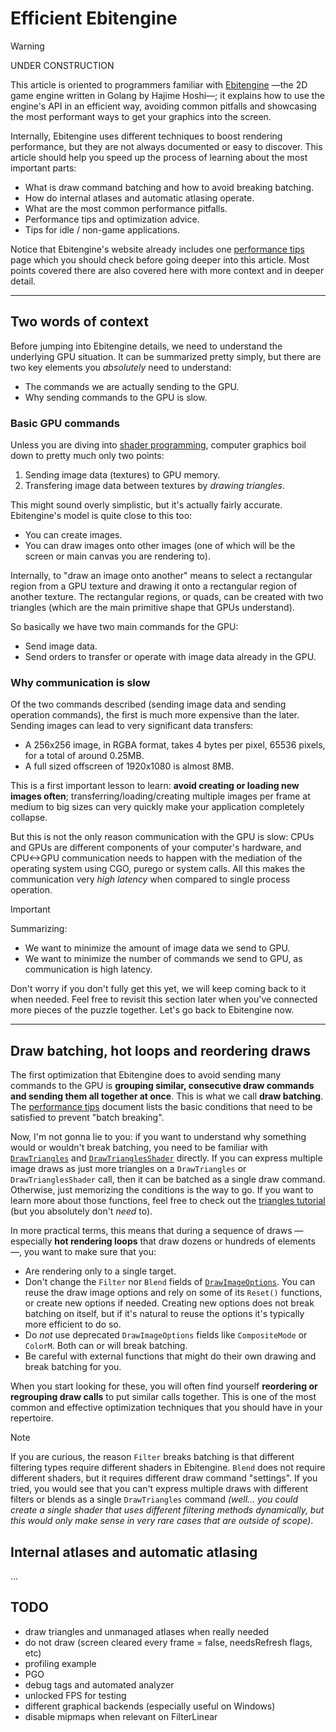 # Efficient Ebitengine

> [!WARNING]
> UNDER CONSTRUCTION

This article is oriented to programmers familiar with [Ebitengine](https://github.com/hajimehoshi/ebiten) —the 2D game engine written in Golang by Hajime Hoshi—; it explains how to use the engine's API in an efficient way, avoiding common pitfalls and showcasing the most performant ways to get your graphics into the screen.

Internally, Ebitengine uses different techniques to boost rendering performance, but they are not always documented or easy to discover. This article should help you speed up the process of learning about the most important parts:

- What is draw command batching and how to avoid breaking batching.
- How do internal atlases and automatic atlasing operate.
- What are the most common performance pitfalls.
- Performance tips and optimization advice.
- Tips for idle / non-game applications.

Notice that Ebitengine's website already includes one [performance tips](https://ebitengine.org/en/documents/performancetips.html) page which you should check before going deeper into this article. Most points covered there are also covered here with more context and in deeper detail.

----

## Two words of context

Before jumping into Ebitengine details, we need to understand the underlying GPU situation. It can be summarized pretty simply, but there are two key elements you *absolutely* need to understand:

- The commands we are actually sending to the GPU.
- Why sending commands to the GPU is slow.

### Basic GPU commands

Unless you are diving into [shader programming](https://github.com/tinne26/kage-desk), computer graphics boil down to pretty much only two points:
1) Sending image data (textures) to GPU memory.
2) Transfering image data between textures by *drawing triangles*.

This might sound overly simplistic, but it's actually fairly accurate. Ebitengine's model is quite close to this too:
- You can create images.
- You can draw images onto other images (one of which will be the screen or main canvas you are rendering to).

Internally, to "draw an image onto another" means to select a rectangular region from a GPU texture and drawing it onto a rectangular region of another texture. The rectangular regions, or quads, can be created with two triangles (which are the main primitive shape that GPUs understand).

So basically we have two main commands for the GPU:
- Send image data.
- Send orders to transfer or operate with image data already in the GPU.

### Why communication is slow

Of the two commands described (sending image data and sending operation commands), the first is much more expensive than the later. Sending images can lead to very significant data transfers:
- A 256x256 image, in RGBA format, takes 4 bytes per pixel, 65536 pixels, for a total of around 0.25MB.
- A full sized offscreen of 1920x1080 is almost 8MB.

This is a first important lesson to learn: **avoid creating or loading new images often**; transferring/loading/creating multiple images per frame at medium to big sizes can very quickly make your application completely collapse.

But this is not the only reason communication with the GPU is slow: CPUs and GPUs are different components of your computer's hardware, and CPU<->GPU communication needs to happen with the mediation of the operating system using CGO, purego or system calls. All this makes the communication very *high latency* when compared to single process operation.

> [!IMPORTANT]
> Summarizing:
> - We want to minimize the amount of image data we send to GPU.
> - We want to minimize the number of commands we send to GPU, as communication is high latency.

Don't worry if you don't fully get this yet, we will keep coming back to it when needed. Feel free to revisit this section later when you've connected more pieces of the puzzle together. Let's go back to Ebitengine now.

----

## Draw batching, hot loops and reordering draws

The first optimization that Ebitengine does to avoid sending many commands to the GPU is **grouping similar, consecutive draw commands and sending them all together at once**. This is what we call **draw batching**. The [performance tips](https://ebitengine.org/en/documents/performancetips.html#Make_similar_draw_function_calls_successive) document lists the basic conditions that need to be satisfied to prevent "batch breaking".

Now, I'm not gonna lie to you: if you want to understand why something would or wouldn't break batching, you need to be familiar with [`DrawTriangles`](https://pkg.go.dev/github.com/hajimehoshi/ebiten/v2#Image.DrawTriangles) and [`DrawTrianglesShader`](https://pkg.go.dev/github.com/hajimehoshi/ebiten/v2#Image.DrawTrianglesShader) directly. If you can express multiple image draws as just more triangles on a `DrawTriangles` or `DrawTrianglesShader` call, then it can be batched as a single draw command. Otherwise, just memorizing the conditions is the way to go. If you want to learn more about those functions, feel free to check out the [triangles tutorial](https://github.com/tinne26/kage-desk/blob/main/docs/tutorials/triangles.md) (but you absolutely don't *need* to).

In more practical terms, this means that during a sequence of draws —especially **hot rendering loops** that draw dozens or hundreds of elements—, you want to make sure that you:
- Are rendering only to a single target.
- Don't change the `Filter` nor `Blend` fields of [`DrawImageOptions`](https://pkg.go.dev/github.com/hajimehoshi/ebiten/v2#DrawImageOptions). You can reuse the draw image options and rely on some of its `Reset()` functions, or create new options if needed. Creating new options does not break batching on itself, but if it's natural to reuse the options it's typically more efficient to do so.
- Do *not* use deprecated `DrawImageOptions` fields like `CompositeMode` or `ColorM`. Both can or will break batching.
- Be careful with external functions that might do their own drawing and break batching for you.

When you start looking for these, you will often find yourself **reordering or regrouping draw calls** to put similar calls together. This is one of the most common and effective optimization techniques that you should have in your repertoire.

> [!NOTE]
> If you are curious, the reason `Filter` breaks batching is that different filtering types require different shaders in Ebitengine. `Blend` does not require different shaders, but it requires different draw command "settings". If you tried, you would see that you can't express multiple draws with different filters or blends as a single `DrawTriangles` command *(well... you could create a single shader that uses different filtering methods dynamically, but this would only make sense in very rare cases that are outside of scope)*.

## Internal atlases and automatic atlasing

...

## TODO

- draw triangles and unmanaged atlases when really needed
- do not draw (screen cleared every frame = false, needsRefresh flags, etc)
- profiling example
- PGO
- debug tags and automated analyzer
- unlocked FPS for testing
- different graphical backends (especially useful on Windows)
- disable mipmaps when relevant on FilterLinear
